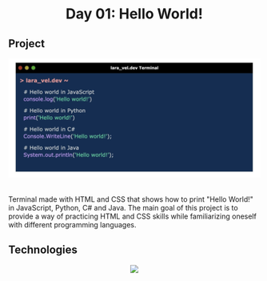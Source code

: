 <div align="center">
  <h1>Day 01: Hello World!</h1>
</div>

<div>
  <h2>Project</h2>
  <div align="center">
    <img src="./terminal.png" width="650px">
  </div>
  <br>
  <p>Terminal made with HTML and CSS that shows how to print "Hello World!" in JavaScript, Python, C# and Java. The main goal of this project is to provide a way of practicing HTML and CSS skills while familiarizing oneself with different programming languages.</p>
</div>

<div>
<h2>
Technologies
</h2>
  <div align="center">
    <img src="https://skillicons.dev/icons?i=html,css&perline=12" width=210/>
  </div>
</div>
